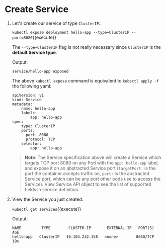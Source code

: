 # Create Service

1. Let's create our service of type `ClusterIP`::

    `kubectl expose deployment hello-app --type=ClusterIP --port=8080`{{execute}}

    The `--type=ClusterIP` flag is not really necessary since `ClusterIP` is the **default Service type**.

    Output:

    ```
    service/hello-app exposed
    ```

    The above `kubectl expose` command is equivalent to `kubectl apply -f` the following yaml:

    ```
    apiVersion: v1
    kind: Service
    metadata:
        name: hello-app
        labels:
            app: hello-app
    spec:
        type: ClusterIP
        ports:
        - port: 8080
          protocol: TCP
        selector:
            app: hello-app

    ```

    > **Note**: The Service specification above will create a Service which targets TCP port 8080 on any Pod with the `app: hello-app` label, and expose it on an abstracted Service port (`targetPort:` is the port the container accepts traffic on, `port:` is the abstracted Service port, which can be any port other pods use to access the Service). View Service API object to see the list of supported fields in service definition.

2. View the Service you just created:

    `kubectl get services`{{execute}}

    Output:

    ```
    NAME         TYPE        CLUSTER-IP       EXTERNAL-IP   PORT(S)    AGE
    hello-app   ClusterIP   10.103.232.158   <none>        8080/TCP   19s
    ```
